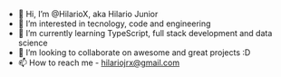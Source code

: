 - 👋 Hi, I’m @HilarioX, aka Hilario Junior
- 👀 I’m interested in tecnology, code and engineering
- 🌱 I’m currently learning TypeScript, full stack development and data science
- 💞️ I’m looking to collaborate on awesome and great projects :D
- 📫 How to reach me - hilariojrx@gmail.com

<!---
HilarioX/HilarioX is a ✨ special ✨ repository because its `README.md` (this file) appears on your GitHub profile.
You can click the Preview link to take a look at your changes.
--->
